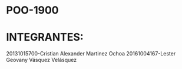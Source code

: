 # POO-1900
# INTEGRANTES:
20131015700-Cristian Alexander Martinez Ochoa
20161004167-Lester Geovany Vásquez Velásquez
